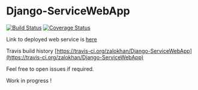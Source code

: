 # Django-ServiceWebApp

[![Build Status](https://travis-ci.org/zalokhan/Django-ServiceWebApp.svg?branch=master)](https://travis-ci.org/zalokhan/Django-ServiceWebApp.svg?branch=master)
[![Coverage Status](https://coveralls.io/repos/github/zalokhan/Django-ServiceWebApp/badge.svg?branch=master)](https://coveralls.io/github/zalokhan/Django-ServiceWebApp?branch=master)


Link to deployed web service is [here](https://zee-service-dev.herokuapp.com/)

Travis build history [https://travis-ci.org/zalokhan/Django-ServiceWebApp](https://travis-ci.org/zalokhan/Django-ServiceWebApp)

Feel free to open issues if required.

Work in progress !